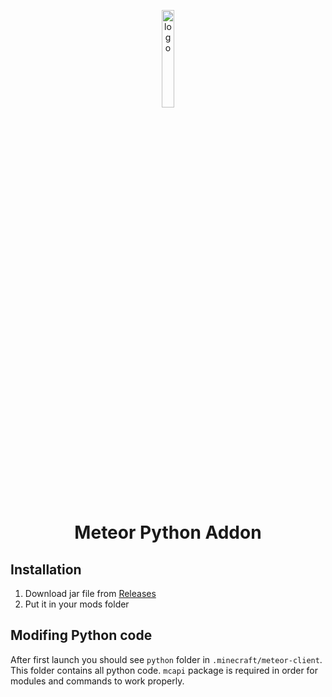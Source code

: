 <p align="center">
  <img src="https://github.com/C10udburst/meteor-python-addon/blob/master/src/main/resources/assets/pythonaddon/icon.png?raw=true" alt="logo" width="20%"/>
</p>
<h1 align="center">Meteor Python Addon</h1>

## Installation
1. Download jar file from [Releases](https://github.com/C10udburst/meteor-python-addon/releases)
2. Put it in your mods folder


## Modifing Python code
After first launch you should see `python` folder in `.minecraft/meteor-client`. This folder contains all python code. `mcapi` package is required in order for modules and commands to work properly.
